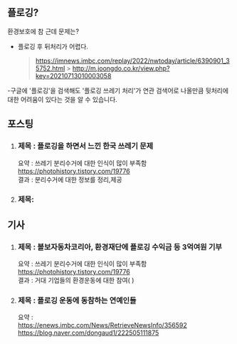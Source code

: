 ## 플로깅?

환경보호에 참
근데 문제는?

- 플로깅 후 뒤처리가 어렵다.
  > https://imnews.imbc.com/replay/2022/nwtoday/article/6390901_35752.html > http://m.joongdo.co.kr/view.php?key=20210713010003058

-구글에 '플로깅'을 검색해도 '플로깅 쓰레기 처리'가 연관 검색어로 나올만큼 뒷처리에 대한 어려움이 있다는 것을 알 수 있습니다.

## 포스팅

1. ### 제목 : 플로깅을 하면서 느낀 한국 쓰레기 문제

   요약 : 쓰레기 분리수거에 대한 인식이 많이 부족함  
   https://photohistory.tistory.com/19776  
   결과 : 분리수거에 대한 정보를 정리,제공

2. ### 제목:

## 기사

1. ### 제목 : 볼보자동차코리아, 환경재단에 플로깅 수익금 등 3억여원 기부

   요약 : 쓰레기 분리수거에 대한 인식이 많이 부족함  
   [https://photohistory.tistory.com/19776 ](http://www.greenpostkorea.co.kr/news/articleView.html?idxno=128504)  
   결과 : 거대 기업들의 환경운동에 대한 참여( )

2. ### 제목 : 플로깅 운동에 동참하는 연예인들
   요약 :  
   https://enews.imbc.com/News/RetrieveNewsInfo/356592  
    https://blog.naver.com/dongaud1/222505111875
